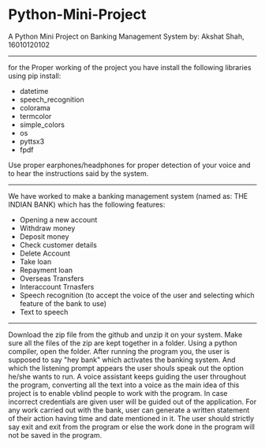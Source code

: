 # Python-Mini-Project
A Python Mini Project on Banking Management System by:
Akshat Shah, 16010120102
_________________________________________________________________________________________________________________________________________________________________________________

for the Proper working of the project you have install the following libraries using pip install:
 - datetime 
 - speech_recognition
 - colorama
 - termcolor
 - simple_colors
 - os
 - pyttsx3
 - fpdf
   
 Use proper earphones/headphones for proper detection of your voice and to hear the instructions said by the system.
_________________________________________________________________________________________________________________________________________________________________________________

We have worked to make a banking management system (named as: THE INDIAN BANK) which has the following features:
- Opening a new account
- Withdraw money 
- Deposit money 
- Check customer details
- Delete Account
- Take loan
- Repayment loan
- Overseas Transfers 
- Interaccount Trnasfers
- Speech recognition (to accept the voice of the user and selecting which feature of the bank to use)
- Text to speech 
_________________________________________________________________________________________________________________________________________________________________________________

Download the zip file from the github and unzip it on your system. Make sure all the files of the zip are kept together in a folder. Using a python compiler, open the folder. After running the program you, the user is supposed to say "hey bank" which activates the banking system. And which the listening prompt appears the user shouls speak out the option he/she wants to run. A voice assistant keeps guiding the user throughout the program, converting all the text into a voice as the main idea of this project is to enable vblind people to work with the program. In case incorrect credentials are given user will be guided out of the application. For any work carried out with the bank, user can generate a written statement of their action having time and date mentioned in it. The user should strictly say exit and exit from the program or else the work done in the program will not be saved in the program.
